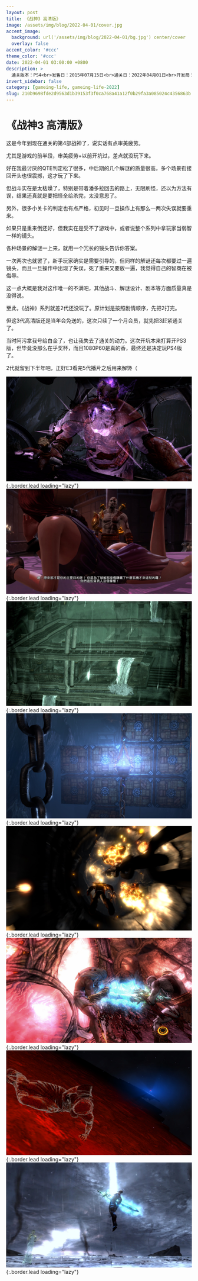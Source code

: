 ```yaml
---
layout: post
title: 《战神3 高清版》
image: /assets/img/blog/2022-04-01/cover.jpg
accent_image: 
  background: url('/assets/img/blog/2022-04-01/bg.jpg') center/cover
  overlay: false
accent_color: '#ccc'
theme_color: '#ccc'
date: 2022-04-01 03:00:00 +0800
description: >
  通关版本：PS4<br>发售日：2015年07月15日<br>通关日：2022年04月01日<br>开发商：Santa Monica Studio<br>发行商：SCE
invert_sidebar: false
category: [gameing-life, gameing-life-2022]
slug: 210b9698fde2d9563d1b39153f3f0ca768a41a12f0b29fa3a085024c4356863b
---
```


# 《战神3 高清版》

这是今年到现在通关的第4部战神了，说实话有点审美疲劳。

尤其是游戏的前半段，审美疲劳+以前开坑过，差点就没玩下来。

好在我最讨厌的QTE判定松了很多，中后期的几个解谜的质量很高，多个场景衔接回开头也很震撼，这才玩了下来。

但战斗实在是太枯燥了，特别是带着潘多拉回去的路上，无限刷怪，还以为方法有误，结果还真就是要把怪全给杀完，太没意思了。

另外，很多小关卡的判定也有点严格，初见时一旦操作上有那么一两次失误就要重来。

如果只是重来倒还好，但我实在是受不了游戏中，或者说整个系列中拿玩家当弱智一样的镜头。

各种场景的解谜一上来，就用一个冗长的镜头告诉你答案。

一次两次也就罢了，新手玩家确实是需要引导的，但同样的解谜还每次都要过一遍镜头，而且一旦操作中出现了失误，死了重来又要放一遍，我觉得自己的智商在被侮辱。

这一点大概是我对这作唯一的不满吧，其他战斗、解谜设计、剧本等方面质量真是没得说。

至此，《战神》系列就差2代还没玩了。原计划是按照剧情顺序，先把2打完。

但这3代高清版还是当年会免送的，这次只续了一个月会员，就先把3赶紧通关了。

当时阿污拿我号给白金了，也让我失去了通关的动力。这次开坑本来打算开PS3版，但毕竟没那么在乎奖杯，而且1080P60是真的香，最终还是决定玩PS4版了。

2代就留到下半年吧，正好E3看完5代播片之后用来解馋（

![](/assets/img/blog/2022-04-01/1.jpg){:.border.lead loading="lazy"}
![](/assets/img/blog/2022-04-01/2.jpg){:.border.lead loading="lazy"}
![](/assets/img/blog/2022-04-01/3.jpg){:.border.lead loading="lazy"}
![](/assets/img/blog/2022-04-01/4.jpg){:.border.lead loading="lazy"}
![](/assets/img/blog/2022-04-01/5.jpg){:.border.lead loading="lazy"}
![](/assets/img/blog/2022-04-01/6.jpg){:.border.lead loading="lazy"}
![](/assets/img/blog/2022-04-01/7.jpg){:.border.lead loading="lazy"}
![](/assets/img/blog/2022-04-01/8.jpg){:.border.lead loading="lazy"}

